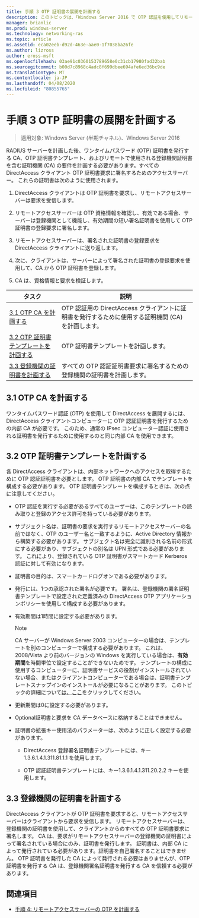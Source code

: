 ```yaml
---
title: 手順 3 OTP 証明書の展開を計画する
description: このトピックは、「Windows Server 2016 で OTP 認証を使用してリモートアクセスを展開する」の一部です。
manager: brianlic
ms.prod: windows-server
ms.technology: networking-ras
ms.topic: article
ms.assetid: eca02eeb-d92d-463e-aae0-1f7038ba26fe
ms.author: lizross
author: eross-msft
ms.openlocfilehash: 03ae91c0360153789658e0c31cb17980fad32bab
ms.sourcegitcommit: b00d7c8968c4adc8f699dbee694afe6ed36bc9de
ms.translationtype: MT
ms.contentlocale: ja-JP
ms.lasthandoff: 04/08/2020
ms.locfileid: "80855765"
---
```

# <a name="step-3-plan-otp-certificate-deployment"></a>手順 3 OTP 証明書の展開を計画する

>適用対象: Windows Server (半期チャネル)、Windows Server 2016

RADIUS サーバーを計画した後、ワンタイムパスワード (OTP) 証明書を発行する CA、OTP 証明書テンプレート、およびリモートで使用される登録機関証明書を含む証明機関 (CA) の要件を計画する必要があります。すべての DirectAccess クライアント OTP 証明書要求に署名するためのアクセスサーバー。 これらの証明書は次のように使用されます。  
  
1.  DirectAccess クライアントは OTP 証明書を要求し、リモートアクセスサーバーは要求を受信します。  
  
2.  リモートアクセスサーバーは OTP 資格情報を確認し、有効である場合、サーバーは登録機関として機能し、有効期間の短い署名証明書を使用して OTP 証明書の登録要求に署名します。  
  
3.  リモートアクセスサーバーは、署名された証明書の登録要求を DirectAccess クライアントに送り返します。  
  
4.  次に、クライアントは、サーバーによって署名された証明書の登録要求を使用して、CA から OTP 証明書を登録します。  
  
5.  CA は、資格情報と要求を検証します。  
  
|タスク|説明|  
|----|--------|  
|[3.1 OTP CA を計画する](#bkmk_3_1_CA)|OTP 認証用の DirectAccess クライアントに証明書を発行するために使用する証明機関 (CA) を計画します。|  
|[3.2 OTP 証明書テンプレートを計画する](#bkmk_3_2_OTP_Cert)|OTP 証明書テンプレートを計画します。|
|[3.3 登録機関の証明書を計画する](#bkmk_33RACert)|すべての OTP 認証証明書要求に署名するための登録機関の証明書を計画します。|

## <a name="31-plan-the-otp-ca"></a><a name="bkmk_3_1_CA"></a>3.1 OTP CA を計画する  
ワンタイムパスワード認証 (OTP) を使用して DirectAccess を展開するには、DirectAccess クライアントコンピューターに OTP 認証証明書を発行するための内部 CA が必要です。 このため、通常の IPsec コンピューター認証に使用される証明書を発行するために使用するのと同じ内部 CA を使用できます。  
  
## <a name="32-plan-the-otp-certificate-template"></a><a name="bkmk_3_2_OTP_Cert"></a>3.2 OTP 証明書テンプレートを計画する  
各 DirectAccess クライアントは、内部ネットワークへのアクセスを取得するために OTP 認証証明書を必要とします。 OTP 証明書の内部 CA でテンプレートを構成する必要があります。 OTP 証明書テンプレートを構成するときは、次の点に注意してください。  
  
-   OTP 認証を実行する必要があるすべてのユーザーは、このテンプレートの読み取りと登録のアクセス許可を持っている必要があります。  
  
-   サブジェクト名は、証明書の要求を実行するリモートアクセスサーバーの名前ではなく、OTP のユーザー名と一致するように、Active Directory 情報から構築する必要があります。 サブジェクト名は完全に識別される名前の形式にする必要があり、サブジェクトの別名は UPN 形式である必要があります。 これにより、登録されている OTP 証明書がスマートカード Kerberos 認証に対して有効になります。  
  
-   証明書の目的は、スマートカードログオンである必要があります。  
  
-   発行には、1つの承認された署名が必要です。 署名は、登録機関の署名証明書テンプレートで設定された定義済みの DirectAccess OTP アプリケーションポリシーを使用して構成する必要があります。  
  
-   有効期間は1時間に設定する必要があります。  
  
    > [!NOTE]  
    > CA サーバーが Windows Server 2003 コンピューターの場合は、テンプレートを別のコンピューターで構成する必要があります。 これは、2008/Vista より前のバージョンの Windows を実行している場合は、**有効期間**を時間単位で設定することができないためです。 テンプレートの構成に使用するコンピューターに、証明書サービスの役割がインストールされていない場合、またはクライアントコンピューターである場合は、証明書テンプレートスナップインのインストールが必要になることがあります。 このトピックの詳細について[は、ここ](https://technet.microsoft.com/library/cc732445.aspx)をクリックしてください。  
  
-   更新期間は0に設定する必要があります。  
  
-   Optional証明書と要求を CA データベースに格納することはできません。  
  
-   証明書の拡張キー使用法のパラメーターは、次のように正しく設定する必要があります。  
  
    -   DirectAccess 登録署名証明書テンプレートには、キー1.3.6.1.4.1.311.81.1.1 を使用します。  
  
    -   OTP 認証証明書テンプレートには、キー1.3.6.1.4.1.311.20.2.2 キーを使用します。  
  
## <a name="33-plan-the-registration-authority-certificate"></a><a name="bkmk_33RACert"></a>3.3 登録機関の証明書を計画する  
DirectAccess クライアントが OTP 証明書を要求すると、リモートアクセスサーバーはクライアントから要求を受信します。 リモートアクセスサーバーは、登録機関の証明書を使用して、クライアントからのすべての OTP 証明書要求に署名します。 CA は、要求がリモートアクセスサーバーの登録機関の証明書によって署名されている場合にのみ、証明書を発行します。 証明書は、内部 CA によって発行されている必要があります。証明書を自己署名することはできません。 OTP 証明書を発行した CA によって発行される必要はありませんが、OTP 証明書を発行する CA は、登録機関署名証明書を発行する CA を信頼する必要があります。  
  
## <a name="see-also"></a><a name="BKMK_Links"></a>関連項目  
  
-   [手順 4: リモートアクセスサーバーの OTP を計画する](Step-4-Plan-for-OTP-on-the-Remote-Access-Server.md)  
  


